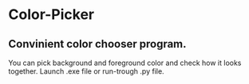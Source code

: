 # Color-Picker
## Convinient color chooser program. 
You can pick background and foreground color and check how it looks together.
Launch .exe file or run-trough .py file.
